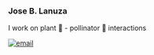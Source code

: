 ### Jose B. Lanuza

I work on plant :blossom: - pollinator :bee: interactions 

  <a href="mailto:barragansljose@gmail.com"><img src="https://img.icons8.com/color/96/000000/gmail.png" alt="email"/></a>
